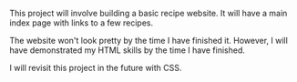 This project will involve building a basic recipe website. It will have a main index page with links to a few recipes.

The website won't look pretty by the time I have finished it. However, I will have demonstrated my HTML skills by the time I have finished.

I will revisit this project in the future with CSS.